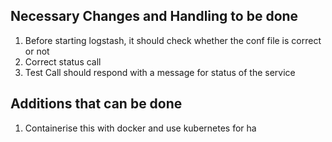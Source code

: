 ## Necessary Changes and Handling to be done
1. Before starting logstash, it should check whether the conf file is correct or not
2. Correct status call
3. Test Call should respond with a message for status of the service
## Additions that can be done
1. Containerise this with docker and use kubernetes for ha
